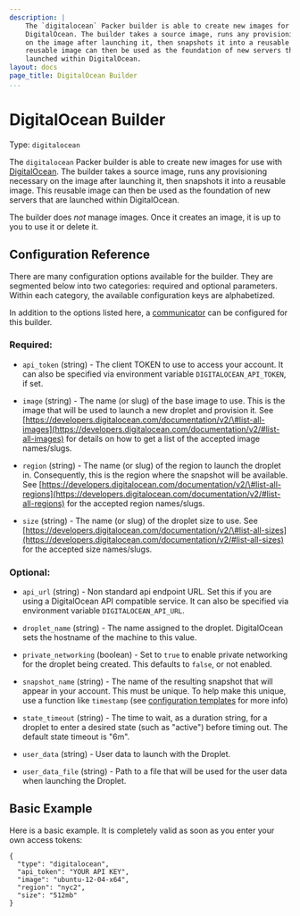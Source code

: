 ```yaml
---
description: |
    The `digitalocean` Packer builder is able to create new images for use with
    DigitalOcean. The builder takes a source image, runs any provisioning necessary
    on the image after launching it, then snapshots it into a reusable image. This
    reusable image can then be used as the foundation of new servers that are
    launched within DigitalOcean.
layout: docs
page_title: DigitalOcean Builder
...
```


# DigitalOcean Builder

Type: `digitalocean`

The `digitalocean` Packer builder is able to create new images for use with
[DigitalOcean](https://www.digitalocean.com). The builder takes a source image,
runs any provisioning necessary on the image after launching it, then snapshots
it into a reusable image. This reusable image can then be used as the foundation
of new servers that are launched within DigitalOcean.

The builder does *not* manage images. Once it creates an image, it is up to you
to use it or delete it.

## Configuration Reference

There are many configuration options available for the builder. They are
segmented below into two categories: required and optional parameters. Within
each category, the available configuration keys are alphabetized.

In addition to the options listed here, a
[communicator](/docs/templates/communicator.html) can be configured for this
builder.

### Required:

-   `api_token` (string) - The client TOKEN to use to access your account. It
    can also be specified via environment variable `DIGITALOCEAN_API_TOKEN`,
    if set.

-   `image` (string) - The name (or slug) of the base image to use. This is the
    image that will be used to launch a new droplet and provision it. See
    [https://developers.digitalocean.com/documentation/v2/\#list-all-images](https://developers.digitalocean.com/documentation/v2/#list-all-images) for
    details on how to get a list of the accepted image names/slugs.

-   `region` (string) - The name (or slug) of the region to launch the
    droplet in. Consequently, this is the region where the snapshot will
    be available. See
    [https://developers.digitalocean.com/documentation/v2/\#list-all-regions](https://developers.digitalocean.com/documentation/v2/#list-all-regions) for
    the accepted region names/slugs.

-   `size` (string) - The name (or slug) of the droplet size to use. See
    [https://developers.digitalocean.com/documentation/v2/\#list-all-sizes](https://developers.digitalocean.com/documentation/v2/#list-all-sizes) for
    the accepted size names/slugs.

### Optional:

-   `api_url` (string) - Non standard api endpoint URL. Set this if you are
    using a DigitalOcean API compatible service. It can also be specified via
    environment variable `DIGITALOCEAN_API_URL`.

-   `droplet_name` (string) - The name assigned to the droplet. DigitalOcean
    sets the hostname of the machine to this value.

-   `private_networking` (boolean) - Set to `true` to enable private networking
    for the droplet being created. This defaults to `false`, or not enabled.

-   `snapshot_name` (string) - The name of the resulting snapshot that will
    appear in your account. This must be unique. To help make this unique, use a
    function like `timestamp` (see [configuration
    templates](/docs/templates/configuration-templates.html) for more info)

-   `state_timeout` (string) - The time to wait, as a duration string, for a
    droplet to enter a desired state (such as "active") before timing out. The
    default state timeout is "6m".

-   `user_data` (string) - User data to launch with the Droplet.
-   `user_data_file` (string) - Path to a file that will be used for the user
    data when launching the Droplet.


## Basic Example

Here is a basic example. It is completely valid as soon as you enter your own
access tokens:

``` {.javascript}
{
  "type": "digitalocean",
  "api_token": "YOUR API KEY",
  "image": "ubuntu-12-04-x64",
  "region": "nyc2",
  "size": "512mb"
}
```
